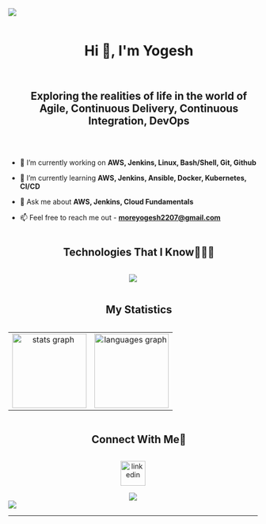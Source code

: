 
<!--horizontal divider(gradiant)-->
<img src="https://user-images.githubusercontent.com/73097560/115834477-dbab4500-a447-11eb-908a-139a6edaec5c.gif">

<!--h1 without bottom border-->
<div id="user-content-toc">
  <ul align="center">
    <summary><h1 style="display: inline-block">Hi 👋, I'm Yogesh</h1></summary>
  </ul>
</div>



<!--h2 without bottom border-->
<div id="user-content-toc">
  <ul align="center">
    <summary><h2 style="display: inline-block">Exploring the realities of life in the world of Agile, Continuous Delivery, Continuous Integration, DevOps</h2></summary>
  </ul>
</div>

<br clear="both">

<!--Intro start-->
- 🔭 I’m currently working on **AWS, Jenkins, Linux, Bash/Shell, Git, Github**

- 🌱 I’m currently learning **AWS, Jenkins, Ansible, Docker, Kubernetes, CI/CD**

- 💬 Ask me about **AWS, Jenkins, Cloud Fundamentals**

- 📫 Feel free to reach me out - **moreyogesh2207@gmail.com**

<!--Intro end-->


<!--h1 without bottom border-->
<div id="user-content-toc">
  <ul align="center">
    <summary><h2 style="display: inline-block">Technologies That I Know👨🏻‍💻</h2></summary>
  </ul>
</div>
<!--tech stack icons-->
<p align="center">
  <a href="https://skillicons.dev">
    <img src="https://skillicons.dev/icons?i=azure,gcp,aws,git,github,githubactions,bash,jenkins,kubernetes,maven,ansible,docker,prometheus,grafana,linux,mysql,py,eclipse,java,c,html,css,js,bootstrap,latex,vscode&perline=14" />
  </a>
</p>
  <!--- stats (start) -->
<div id="user-content-toc">
  <ul align="center">
    <summary><h2 style="display: inline-block">My Statistics</h2></summary>
  </ul>
</div>
<table align="center">
<tr border="none">
<td width="50%" align="center">
<div align="center">
  <img src="https://github-readme-stats.vercel.app/api?username=YogeshMore2207&hide_title=false&hide_rank=false&show_icons=true&include_all_commits=true&count_private=true&disable_animations=false&theme=dracula&locale=en&hide_border=false&order=1" height="150" alt="stats graph"  />
</td>

<td width="50%" align="center">
<div align="center">
 <img src="https://github-readme-stats.vercel.app/api/top-langs?username=YogeshMore2207&locale=en&hide_title=false&layout=compact&card_width=320&langs_count=5&theme=dracula&hide_border=false&order=2" height="150" alt="languages graph"  />
</div>
</div>
  
  </td>
</tr>
</table>
<!--- stats (end) -->

<!--- trophy (start) -->

<!--- snake (start) -->

<!--- snake (end) -->

<!-- Connect with me -->
<!--h2 without bottom border-->
<div id="user-content-toc">
  <ul align="center">
    <summary><h2 style="display: inline-block">Connect With Me🤝</h2></summary>
  </ul>
</div>

<!--icons and links-->
<p align="center">
<a href="https://www.linkedin.com/in/yogesh-more-920a761a0/" target="blank"><img align="center" src="https://user-images.githubusercontent.com/88904952/234979284-68c11d7f-1acc-4f0c-ac78-044e1037d7b0.png" alt="linkedin" height="50" width="50" /></a>
</p>


<!--profile visit count-->
<div align="center">
  
<div align="center">
  <img src="https://profile-counter.glitch.me/YogeshMore220/count.svg?"  />
</div>
  
</div>

<!--horizontal divider(gradiant)-->
<img src="https://user-images.githubusercontent.com/73097560/115834477-dbab4500-a447-11eb-908a-139a6edaec5c.gif">

----------------------------------------------------------------------

